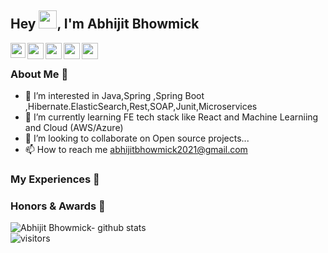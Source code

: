 ## Hey <img src="https://github.com/TheDudeThatCode/TheDudeThatCode/blob/master/Assets/Hi.gif" width="29px">, I'm Abhijit Bhowmick <!--(https://kunal-kushwaha.github.io) -->

<a href="https://www.linkedin.com/in/abhijit-bhowmick-04299817/">
  <img align="left" width="24px" src="https://cdn.jsdelivr.net/npm/simple-icons@v3/icons/linkedin.svg"  />
</a>
<a href="https://twitter.com/abhijitbhowmick">
  <img align="left" width="26px" src="https://cdn.jsdelivr.net/npm/simple-icons@v3/icons/twitter.svg" />
</a>
<a href="mailto:abhijitbhowmick2021@gmail.com">
  <img align="left" width="26px" src="https://cdn.jsdelivr.net/npm/simple-icons@v3/icons/gmail.svg" />
</a>
<a href="https://www.youtube.com/channel/UCVnCdYb0CF5nukhVwn095Iw">
  <img align="left" width="26px" src="https://cdn.jsdelivr.net/npm/simple-icons@v3/icons/youtube.svg" />
</a>
<a href="https://discord.gg/eAeA8Zuzea">
  <img align="left" width="26px" src="https://img.icons8.com/cute-clipart/64/000000/discord-logo.png" />
</a>

<!--<a href="http://dev.to/kunal">
  <img align="left" width="26px" src="https://cdn.jsdelivr.net/npm/simple-icons@v3/icons/medium.svg" />
</a>-->

<br />

### About Me 🚀
- 👀 I’m interested in Java,Spring ,Spring Boot ,Hibernate.ElasticSearch,Rest,SOAP,Junit,Microservices
- 🌱 I’m currently learning FE tech stack like React and Machine Learniing and Cloud (AWS/Azure)
- 💞️ I’m looking to collaborate on Open source projects...
- 📫 How to reach me abhijitbhowmick2021@gmail.com

### My Experiences 🙌


### Honors & Awards 🏅

![Abhijit Bhowmick- github stats](https://github-readme-stats.vercel.app/api?username=AbhijitBhowmick&show_icons=true&hide_border=true)
<br />
![visitors](https://visitor-badge.laobi.icu/badge?page_id=AbhijitBhowmick.AbhijitBhowmick)
